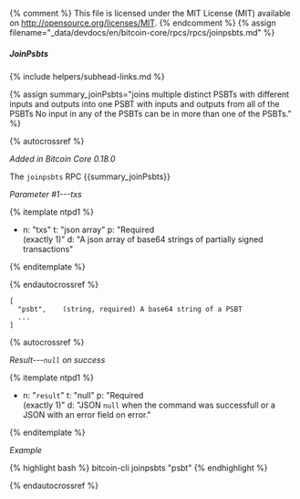 {% comment %}
This file is licensed under the MIT License (MIT) available on
http://opensource.org/licenses/MIT.
{% endcomment %}
{% assign filename="_data/devdocs/en/bitcoin-core/rpcs/rpcs/joinpsbts.md" %}

##### JoinPsbts
{% include helpers/subhead-links.md %}

{% assign summary_joinPsbts="joins multiple distinct PSBTs with different inputs and outputs into one PSBT with inputs and outputs from all of the PSBTs No input in any of the PSBTs can be in more than one of the PSBTs." %}

{% autocrossref %}

*Added in Bitcoin Core 0.18.0*

The `joinpsbts` RPC {{summary_joinPsbts}}

*Parameter #1---txs*

{% itemplate ntpd1 %}
- n: "txs"
  t: "json array"
  p: "Required<br>(exactly 1)"
  d: "A json array of base64 strings of partially signed transactions"

{% enditemplate %}

{% endautocrossref %}

    [
      "psbt",    (string, required) A base64 string of a PSBT
      ...
    ]

{% autocrossref %}

*Result---`null` on success*

{% itemplate ntpd1 %}
- n: "`result`"
  t: "null"
  p: "Required<br>(exactly 1)"
  d: "JSON `null` when the command was successfull or a JSON with an error field on error."

{% enditemplate %}

*Example*

{% highlight bash %}
bitcoin-cli joinpsbts "psbt"
{% endhighlight %}

{% endautocrossref %}
